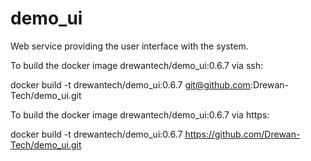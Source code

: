 # demo_ui
Web service providing the user interface with the system.

To build the docker image drewantech/demo_ui:0.6.7 via ssh:

docker build -t drewantech/demo_ui:0.6.7 git@github.com:Drewan-Tech/demo_ui.git

To build the docker image drewantech/demo_ui:0.6.7 via https:

docker build -t drewantech/demo_ui:0.6.7 https://github.com/Drewan-Tech/demo_ui.git
